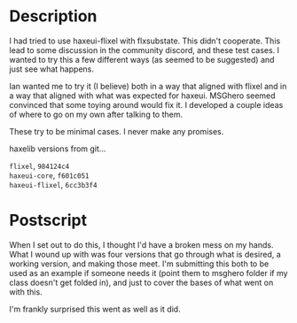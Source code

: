 Description
===========

I had tried to use haxeui-flixel with flxsubstate. This didn't cooperate. This lead to some discussion in the community discord, and these test cases. I wanted to try this a few different ways (as seemed to be suggested) and just see what happens.

Ian wanted me to try it (I believe) both in a way that aligned with flixel and in a way that aligned with what was expected for haxeui. MSGhero seemed convinced that some toying around would fix it. I developed a couple ideas of where to go on my own after talking to them.

These try to be minimal cases. I never make any promises.

haxelib versions from git...

`flixel`, `984124c4`  
`haxeui-core`, `f601c051`  
`haxeui-flixel`, `6cc3b3f4`

Postscript
==========

When I set out to do this, I thought I'd have a broken mess on my hands. What I wound up with was four versions that go through what is desired, a working version, and making those meet. I'm submitting this both to be used as an example if someone needs it (point them to msghero folder if my class doesn't get folded in), and just to cover the bases of what went on with this.

I'm frankly surprised this went as well as it did.